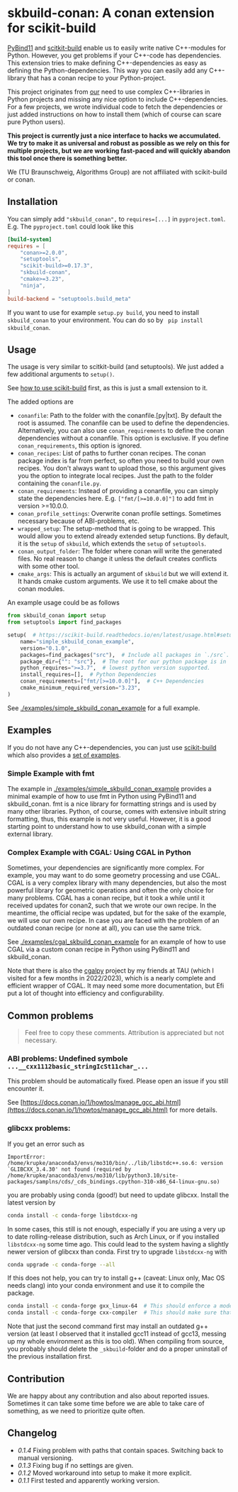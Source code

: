 # skbuild-conan: A conan extension for scikit-build

[PyBind11](https://github.com/pybind/pybind11) and
[scitkit-build](https://github.com/scikit-build/scikit-build)
enable us to easily write native C++-modules for Python.
However, you get problems if your C++-code has dependencies.
This extension tries to make defining C++-dependencies as easy
as defining the Python-dependencies. This way you can easily
add any C++-library that has a conan recipe to your Python-project.

This project originates from [our](https://www.ibr.cs.tu-bs.de/alg/) need to use complex
C++-libraries
in Python projects and missing any nice option to include C++-dependencies.
For a few projects, we wrote individual code to fetch the dependencies
or just added instructions on how to install them (which of course
can scare pure Python users).

**This project is currently just a nice interface to hacks we accumulated. We try to make it
as universal and robust as possible as we rely on this for multiple projects, but we are
working fast-paced and will quickly abandon this tool once there is something better.**

We (TU Braunschweig, Algorithms Group) are not affiliated with scikit-build or conan.

## Installation

You can simply add `"skbuild_conan",`
to `requires=[...]` in `pyproject.toml`.
E.g. The `pyproject.toml` could look like this

```toml
[build-system]
requires = [
    "conan>=2.0.0",
    "setuptools",
    "scikit-build>=0.17.3",
    "skbuild-conan",
    "cmake>=3.23",
    "ninja",
]
build-backend = "setuptools.build_meta"
```

If you want to use for example `setup.py build`, you need to
install `skbuild_conan` to your environment. You can do so
by ` pip install skbuild_conan`.

## Usage

The usage is very similar to scitkit-build (and setuptools).
We just added a few additional arguments to `setup()`.

See [how to use scikit-build](https://scikit-build.readthedocs.io/en/latest/usage.html#example-of-setup-py-cmakelists-txt-and-pyproject-toml)
first, as this is just a small extension to it.

The added options are

- `conanfile`: Path to the folder with the conanfile.[py|txt]. By default the root
  is assumed. The conanfile can be used to define the dependencies.
  Alternatively, you can also use `conan_requirements` to define
  the conan dependencies without a conanfile. This option is
  exclusive. If you define `conan_requirements`, this option is
  ignored.
- `conan_recipes`: List of paths to further conan recipes. The conan package index
  is far from perfect, so often you need to build your own recipes. You don't
  always want to upload those, so this argument gives you the option to integrate
  local recipes. Just the path to the folder containing the `conanfile.py`.
- `conan_requirements`: Instead of providing a conanfile, you can simply state
  the dependencies here. E.g. `["fmt/[>=10.0.0]"]` to add fmt in version >=10.0.0.
- `conan_profile_settings`: Overwrite conan profile settings. Sometimes necessary
  because of ABI-problems, etc.
- `wrapped_setup`: The setup-method that is going to be wrapped. This would allow
  you to extend already extended setup functions. By default, it is the `setup`
  of `skbuild`, which extends the `setup` of `setuptools`.
- `conan_output_folder`: The folder where conan will write the generated files.
  No real reason to change it unless the default creates conflicts with some other
  tool.
- `cmake_args`: This is actually an argument of `skbuild` but we will extend it.
  It hands cmake custom arguments. We use it to tell cmake about the conan modules.

An example usage could be as follows

```python
from skbuild_conan import setup
from setuptools import find_packages

setup(  # https://scikit-build.readthedocs.io/en/latest/usage.html#setup-options
    name="simple_skbuild_conan_example",
    version="0.1.0",
    packages=find_packages("src"),  # Include all packages in `./src`.
    package_dir={"": "src"},  # The root for our python package is in `./src`.
    python_requires=">=3.7",  # lowest python version supported.
    install_requires=[],  # Python Dependencies
    conan_requirements=["fmt/[>=10.0.0]"],  # C++ Dependencies
    cmake_minimum_required_version="3.23",
)
```

See [./examples/simple_skbuild_conan_example](./examples/simple_skbuild_conan_example)
for a full example.

## Examples

If you do not have any C++-dependencies, you can just use [scikit-build](https://github.com/scikit-build/scikit-build) which also provides a [set of examples](https://github.com/scikit-build/scikit-build-sample-projects/tree/master/projects).

### Simple Example with fmt

The example in [./examples/simple_skbuild_conan_example](./examples/simple_skbuild_conan_example) provides a minimal example of how to use fmt in Python using PyBind11 and skbuild_conan.
fmt is a nice library for formatting strings and is used by many other libraries.
Python, of course, comes with extensive inbuilt string formatting, thus, this example is not very useful.
However, it is a good starting point to understand how to use skbuild_conan with a simple external library.

### Complex Example with CGAL: Using CGAL in Python

Sometimes, your dependencies are significantly more complex.
For example, you may want to do some geometry processing and use CGAL.
CGAL is a very complex library with many dependencies, but also the most powerful library for geometric operations and often the only choice for many problems.
CGAL has a conan recipe, but it took a while until it received updates for conan2, such that we wrote our own recipe.
In the meantime, the official recipe was updated, but for the sake of the example, we will use our own recipe.
In case you are faced with the problem of an outdated conan recipe (or none at all), you can use the same trick.

See [./examples/cgal_skbuild_conan_example](./examples/cgal_skbuild_conan_example) for an example of how to use CGAL via a custom conan recipe in Python using PyBind11 and skbuild_conan.

Note that there is also the [cgalpy](https://bitbucket.org/taucgl/cgal-python-bindings/) project by my friends at TAU (which I visited for a few months in 2022/2023), which is a nearly complete and efficient wrapper of CGAL.
It may need some more documentation, but Efi put a lot of thought into efficiency and configurability.

## Common problems

> Feel free to copy these comments. Attribution is appreciated but not necessary.

### ABI problems: Undefined symbole `...__cxx1112basic_stringIcSt11char_...`

This problem should be automatically fixed. Please open an issue if you still encounter it.

See [https://docs.conan.io/1/howtos/manage_gcc_abi.html](https://docs.conan.io/1/howtos/manage_gcc_abi.html) for more details.

### glibcxx problems: 

If you get an error such as 
```
ImportError: /home/krupke/anaconda3/envs/mo310/bin/../lib/libstdc++.so.6: version `GLIBCXX_3.4.30' not found (required by /home/krupke/anaconda3/envs/mo310/lib/python3.10/site-packages/samplns/cds/_cds_bindings.cpython-310-x86_64-linux-gnu.so)
```
you are probably using conda (good!) but need to update glibcxx. Install the latest version by 
```sh
conda install -c conda-forge libstdcxx-ng
```

In some cases, this still is not enough, especially if you are using a very up to date rolling-release distribution, such as Arch Linux, or if you installed `libstdcxx-ng` some time ago.
This could lead to the system having a slightly newer version of glibcxx than conda.
First try to upgrade `libstdcxx-ng` with
```sh
conda upgrade -c conda-forge --all    
```
If this does not help, you can try to install g++ (caveat: Linux only, Mac OS needs clang) into your conda environment and use it to compile the package.
```sh
conda install -c conda-forge gxx_linux-64  # This should enforce a modern g++ version.
conda install -c conda-forge cxx-compiler  # This should make sure that the compiler is used.
```
Note that just the second command first may install an outdated g++ version (at least I observed that it installed gcc11 instead of gcc13, messing up my whole environment as this is too old).
When compiling from source, you probably should delete the `_skbuild`-folder and do a proper uninstall of the previous installation first.

## Contribution

We are happy about any contribution and also about reported issues.
Sometimes it can take some time before we are able to take care
of something, as we need to prioritize quite often.

## Changelog

* *0.1.4* Fixing problem with paths that contain spaces. Switching back to manual versioning.
* *0.1.3* Fixing bug if no settings are given.
* *0.1.2* Moved workaround into setup to make it more explicit.
* *0.1.1* First tested and apparently working version.

